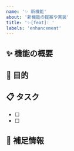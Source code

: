 ```yaml
---
name: '✨ 新機能'
about: '新機能の提案や実装'
title: '✨[feat]: '
labels: 'enhancement'
---
```


## ✨ 機能の概要

<!-- 追加したい機能について簡潔に説明してください -->

## 🎯 目的

<!-- なぜこの機能が必要なのか説明してください -->

## 📋 タスク

<!-- 実装に必要な作業を箇条書きで記載してください -->

- [ ]
- [ ]

## 📝 補足情報

<!-- 参考情報やメモなど -->
